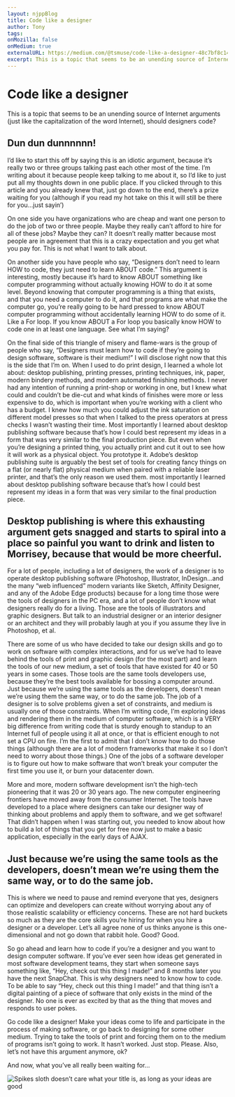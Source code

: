```yaml
---
layout: njppBlog
title: Code like a designer
author: Tony
tags: 
onMozilla: false
onMedium: true
externalURL: https://medium.com/@tsmuse/code-like-a-designer-48c7bf8c1428
excerpt: This is a topic that seems to be an unending source of Internet arguments (just like the capitalization of the word Internet), should designers code?
---
```

# Code like a designer

This is a topic that seems to be an unending source of Internet arguments (just like the capitalization of the word Internet), should designers code?

## Dun dun dunnnnnn!


I’d like to start this off by saying this is an idiotic argument, because it’s really two or three groups talking past each other most of the time. I’m writing about it because people keep talking to me about it, so I’d like to just put all my thoughts down in one public place. If you clicked through to this article and you already knew that, just go down to the end, there’s a prize waiting for you (although if you read my hot take on this it will still be there for you…just sayin’)

On one side you have organizations who are cheap and want one person to do the job of two or three people. Maybe they really can’t afford to hire for all of these jobs? Maybe they can? It doesn’t really matter because most people are in agreement that this is a crazy expectation and you get what you pay for. This is not what I want to talk about.

On another side you have people who say, “Designers don’t need to learn HOW to code, they just need to learn ABOUT code.” This argument is interesting, mostly because it’s hard to know ABOUT something like computer programming without actually knowing HOW to do it at some level. Beyond knowing that computer programming is a thing that exists, and that you need a computer to do it, and that programs are what make the computer go, you’re really going to be hard pressed to know ABOUT computer programming without accidentally learning HOW to do some of it. Like a For loop. If you know ABOUT a For loop you basically know HOW to code one in at least one language. See what I’m saying?

On the final side of this triangle of misery and flame-wars is the group of people who say, “Designers must learn how to code if they’re going to design software, software is their medium!” I will disclose right now that this is the side that I’m on. When I used to do print design, I learned a whole lot about: desktop publishing, printing presses, printing techniques, ink, paper, modern bindery methods, and modern automated finishing methods. I never had any intention of running a print-shop or working in one, but I knew what could and couldn’t be die-cut and what kinds of finishes were more or less expensive to do, which is important when you’re working with a client who has a budget. I knew how much you could adjust the ink saturation on different model presses so that when I talked to the press operators at press checks I wasn’t wasting their time. Most importantly I learned about desktop publishing software because that’s how I could best represent my ideas in a form that was very similar to the final production piece. But even when you’re designing a printed thing, you actually print and cut it out to see how it will work as a physical object. You prototype it. Adobe’s desktop publishing suite is arguably the best set of tools for creating fancy things on a flat (or nearly flat) physical medium when paired with a reliable laser printer, and that’s the only reason we used them.
most importantly I learned about desktop publishing software because that’s how I could best represent my ideas in a form that was very similar to the final production piece.


## Desktop publishing is where this exhausting argument gets snagged and starts to spiral into a place so painful you want to drink and listen to Morrisey, because that would be more cheerful.

For a lot of people, including a lot of designers, the work of a designer is to operate desktop publishing software (Photoshop, Illustrator, InDesign…and the many “web influenced” modern variants like Sketch, Affinity Designer, and any of the Adobe Edge products) because for a long time those were the tools of designers in the PC era, and a lot of people don’t know what designers really do for a living. Those are the tools of illustrators and graphic designers. But talk to an industrial designer or an interior designer or an architect and they will probably laugh at you if you assume they live in Photoshop, et al.

There are some of us who have decided to take our design skills and go to work on software with complex interactions, and for us we’ve had to leave behind the tools of print and graphic design (for the most part) and learn the tools of our new medium, a set of tools that have existed for 40 or 50 years in some cases. Those tools are the same tools developers use, because they’re the best tools available for bossing a computer around. Just because we’re using the same tools as the developers, doesn’t mean we’re using them the same way, or to do the same job. The job of a designer is to solve problems given a set of constraints, and medium is usually one of those constraints. When I’m writing code, I’m exploring ideas and rendering them in the medium of computer software, which is a VERY big difference from writing code that is sturdy enough to standup to an Internet full of people using it all at once, or that is efficient enough to not set a CPU on fire. I’m the first to admit that I don’t know how to do those things (although there are a lot of modern frameworks that make it so I don’t need to worry about those things.) One of the jobs of a software developer is to figure out how to make software that won’t break your computer the first time you use it, or burn your datacenter down.

More and more, modern software development isn’t the high-tech pioneering that it was 20 or 30 years ago. The new computer engineering frontiers have moved away from the consumer Internet. The tools have developed to a place where designers can take our designer way of thinking about problems and apply them to software, and we get software! That didn’t happen when I was starting out, you needed to know about how to build a lot of things that you get for free now just to make a basic application, especially in the early days of AJAX.

## Just because we’re using the same tools as the developers, doesn’t mean we’re using them the same way, or to do the same job.

This is where we need to pause and remind everyone that yes, designers can optimize and developers can create without worrying about any of those realistic scalability or efficiency concerns. These are not hard buckets so much as they are the core skills you’re hiring for when you hire a designer or a developer. Let’s all agree none of us thinks anyone is this one-dimensional and not go down that rabbit hole. Good? Good.

So go ahead and learn how to code if you’re a designer and you want to design computer software. If you’ve ever seen how ideas get generated in most software development teams, they start when someone says something like, “Hey, check out this thing I made!” and 8 months later you have the next SnapChat. This is why designers need to know how to code. To be able to say “Hey, check out this thing I made!” and that thing isn’t a digital painting of a piece of software that only exists in the mind of the designer. No one is ever as excited by that as the thing that moves and responds to user pokes.

Go code like a designer! Make your ideas come to life and participate in the process of making software, or go back to designing for some other medium. Trying to take the tools of print and forcing them on to the medium of programs isn’t going to work. It hasn’t worked. Just stop. Please. Also, let’s not have this argument anymore, ok?

And now, what you’ve all really been waiting for…

![Spikes sloth doesn’t care what your title is, as long as your ideas are good](https://d262ilb51hltx0.cloudfront.net/max/716/1*DTmBeM8GJrcqyTL27drsXQ.jpeg "Spikes sloth doesn’t care what your title is, as long as your ideas are good")